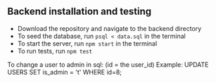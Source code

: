 ## Backend installation and testing
- Download the repository and navigate to the backend directory
- To seed the database, run `psql < data.sql` in the terminal
- To start the server, run `npm start` in the terminal
- To run tests, run `npm test`

To change a user to admin in sql:
(id = the user_id)
Example:
UPDATE USERS
SET is_admin = 't' 
WHERE id=8;
